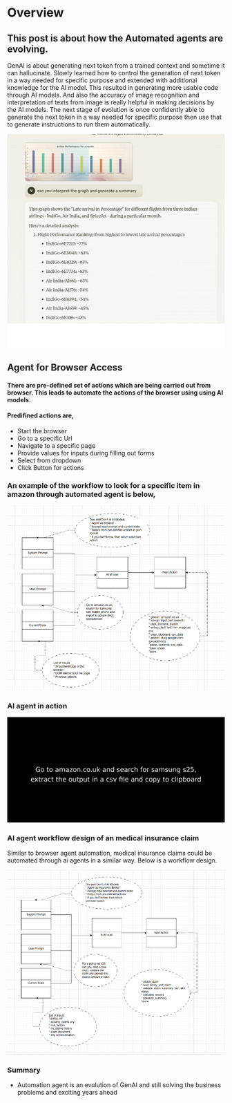 # Overview

## This post is about how the Automated agents are evolving. 

GenAI is about generating next token from a trained context and sometime it can hallucinate. Slowly learned how to control the generation of next token in a way needed for specific purpose and extended with additional knowledge for the AI model. This resulted in generating more usable code through AI models. And also the accuracy of image recognition and interpretation of texts from image is really helpful in making decisions by the AI models.
The next stage of evolution is once confidently able to generate the next token in a way needed for specific purpose then use that to generate instructions to run them automatically.

![alt text](image.png)

## Agent for Browser Access

#### There are pre-defined set of actions which are being carried out from browser. This leads to automate the actions of the browser using using AI models.


#### Predifined actions are,

* Start the browser
* Go to a specific Url
* Navigate to a specific page
* Provide values for inputs during filling out forms
* Select from dropdown
* Click Button for actions

### An example of the workflow to look for a specific item in amazon through automated agent is below,

![alt text](browser-ai-agent.png)

### AI agent in action

![alt text](amazon_search.gif)


### AI agent workflow design of an medical insurance claim

Similar to browser agent automation, medical insurance claims could be automated through ai agents in a similar way. Below is a workflow design.

![alt text](insurance-ai-agent.png)


### Summary

* Automation agent is an evolution of GenAI and still solving the business problems and exciting years ahead 

